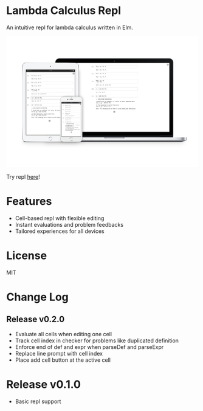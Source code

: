 # Lambda Calculus Repl

An intuitive repl for lambda calculus written in Elm.

![Repl Responsive Design Demo](./media/repl_responsive_demo.png)

Try repl [here](https://alienkevin.github.io/lambda-calculus-untyped/)!

# Features

* Cell-based repl with flexible editing
* Instant evaluations and problem feedbacks
* Tailored experiences for all devices

# License
MIT

# Change Log

## Release v0.2.0

* Evaluate all cells when editing one cell
* Track cell index in checker for problems like duplicated definition
* Enforce end of def and expr when parseDef and parseExpr
* Replace line prompt with cell index
* Place add cell button at the active cell

# Release v0.1.0

* Basic repl support